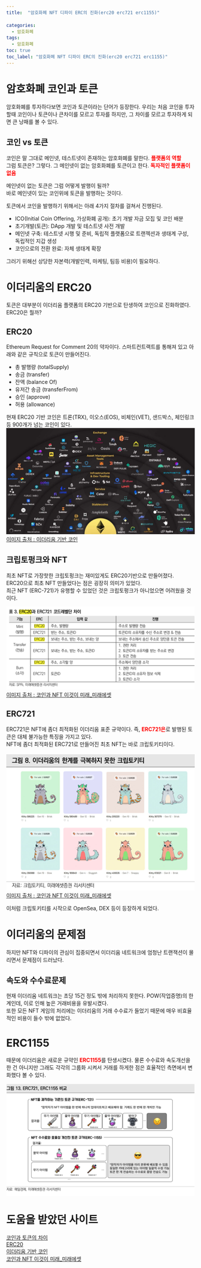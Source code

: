 ```yaml
---
title:  "암호화폐 NFT 디파이 ERC의 진화(erc20 erc721 erc1155)"

categories:
  - 암호화폐
tags:
  - 암호화폐
toc: true
toc_label: "암호화폐 NFT 디파이 ERC의 진화(erc20 erc721 erc1155)"
---
```


# 암호화폐 코인과 토큰
암호화폐를 투자하다보면 코인과 토큰이라는 단어가 등장한다. 우리는 처음 코인을 투자할때 코인이나 토큰이나 큰차이를 모르고 투자를 하지만, 그 차이를 모르고 투자하게 되면 큰 낭패를 볼 수 있다.

## 코인 vs 토큰
코인은 말 그대로 메인넷, 테스트넷이 존재하는 암호화폐를 말한다. <span style="color:red">**플랫폼의 역할**</span> <br>
그럼 토큰은? 그렇다. 그 메인넷이 없는 암호화폐를 토큰이고 한다. <span style="color:red">**독자적인 플랫폼이 없음**</span> <br>

메인넷이 없는 토큰은 그럼 어떻게 발행이 될까? <br>
바로 메인넷이 있는 코인위에 토큰을 발행하는 것이다.

토큰에서 코인을 발행하기 위해서는 아래 4가지 절차를 걸쳐서 진행된다.

- ICO(Initial Coin Offering, 가상화폐 공개): 초기 개발 자금 모집 및 코인 배분
- 초기개발(토큰): DApp 개발 및 테스트넷 사전 개발
- 메인넷 구축: 테스트넷 시행 및 준비, 독립적 플랫폼으로 트랜젝션과 생태계 구성, 독립적인 지갑 생성
- 코인으로의 전환 완료: 자체 생태계 확장

그러기 위해선 상당한 자본력(개발인력, 마케팅, 팀등 비용)이 필요하다.

# 이더리움의 ERC20
토큰은 대부분이 이더리움 플랫폼의 ERC20 기반으로 탄생하여 코인으로 진화하였다. ERC20은 뭘까?

## ERC20
Ethereum Request for Comment 20의 약자이다. 스마트컨트랙트를 통해져 있고 아래와 같은 규칙으로 토큰이 만들어진다.
- 총 발행량 (totalSupply)
- 송금 (transfer)
- 잔액 (balance Of)
- 유저간 송금 (transferFrom)
- 승인 (approve)
- 허용 (allowance)

현재 ERC20 기반 코인은 트론(TRX), 이오스(EOS), 비체인(VET), 샌드박스, 체인링크 등 900개가 넘는 코인이 있다.
![Image Alt 텍스트](/assets/img/crypto/erc20.png) <br>
[이미지 출처 : 이더리움 기반 코인](https://mzqp0731.tistory.com/1057)


## 크립토펑크와 NFT
최초 NFT로 가장핫한 크립토펑크는 재미있게도 ERC20기반으로 만들어졌다.<br>
ERC20으로 최초 NFT 만들었다는 점은 굉장히 의미가 있었다. <br>
최근 NFT (ERC-721)가 유행할 수 있었던 것은 크립토펑크가 아니었으면 어려웠을 것이다. 

![Image Alt 텍스트](/assets/img/crypto/erc721.png) <br>
[이미지 출처 : 코인과 NFT 이것이 미래_미래에셋](https://securities.miraeasset.com/bbs/maildownload/2021120314230585_154)

## ERC721
ERC721은 NFT에 좀더 최적화된 이더리움 표준 규약이다. 즉, <span style="color:red">**ERC721은**</span>로 발행된 토큰은 대체 불가능한 특징을 가지고 있다. <br>
NFT에 좀더 최적화된 ERC721로 만들어진 최초 NFT는 바로 크립토키티이다. 

![Image Alt 텍스트](/assets/img/crypto/cryptokitty.png) <br>
[이미지 출처 : 코인과 NFT 이것이 미래_미래에셋](https://securities.miraeasset.com/bbs/maildownload/2021120314230585_154)

이처럼 크립토키티를 시작으로 OpenSea, DEX 등이 등장하게 되었다. <br>

# 이더리움의 문제점
하지만 NFT와 디파이의 관심이 집중되면서 이더리움 네트워크에 엄청난 트랜잭션이 몰리면서 문제점이 드러났다.<br>

## 속도와 수수료문제
현재 이더리움 네트워크는 초당 15건 정도 밖에 처리하지 못한다. POW(작업증명)의 한계인데, 이로 인해 높은 거래비용을 유발시켰다.<br>
또한 모든 NFT 게임의 처리에는 이더리움의 거래 수수료가 들었기 때문에 매우 비효율적인 비용이 들수 밖에 없었다.

# ERC1155
때문에 이더리움은 새로운 규약인 <span style="color:red">**ERC1155**</span>를 탄생시켰다. 물론 수수료와 속도개선을 한 건 아니지만 그래도 각각의 그룹화 시켜서 거래를 하게한 점은 효율적인 측면에서 변화했다 볼 수 있다.

![Image Alt 텍스트](/assets/img/crypto/erc1155.png) <br>

# 도움을 받았던 사이트
[코인과 토큰의 차이](https://rkzhfn.tistory.com/135) <br>
[ERC20](http://wiki.hash.kr/index.php/ERC-20)<br>
[이더리움 기반 코인](https://mzqp0731.tistory.com/1057)<br>
[코인과 NFT 이것이 미래_미래에셋](https://securities.miraeasset.com/bbs/maildownload/2021120314230585_154)
